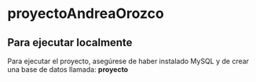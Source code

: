 # proyectoAndreaOrozco
## Para ejecutar localmente
Para ejecutar el proyecto, asegúrese de haber instalado MySQL y de crear una base de datos llamada: **proyecto**

